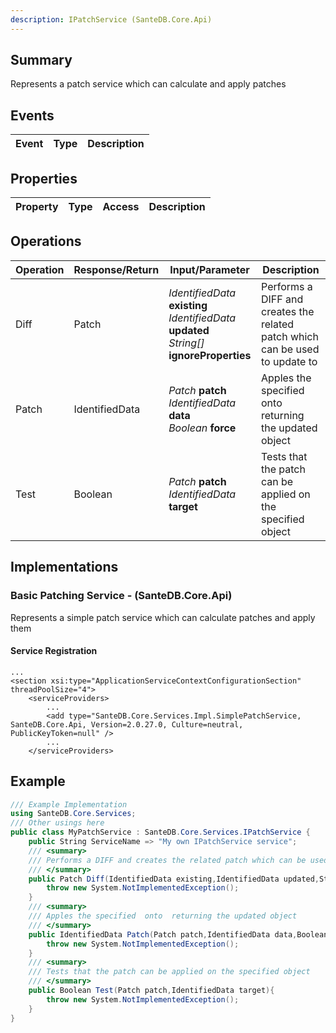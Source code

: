 ```yaml
---
description: IPatchService (SanteDB.Core.Api)
---
```


## Summary
Represents a patch service which can calculate and apply patches

## Events

|Event|Type|Description|
|-|-|-|

## Properties

|Property|Type|Access|Description|
|-|-|-|-|

## Operations

|Operation|Response/Return|Input/Parameter|Description|
|-|-|-|-|
|Diff|Patch|*IdentifiedData* **existing**<br/>*IdentifiedData* **updated**<br/>*String[]* **ignoreProperties**|Performs a DIFF and creates the related patch which can be used to update             to|
|Patch|IdentifiedData|*Patch* **patch**<br/>*IdentifiedData* **data**<br/>*Boolean* **force**|Apples the specified  onto  returning the updated object|
|Test|Boolean|*Patch* **patch**<br/>*IdentifiedData* **target**|Tests that the patch can be applied on the specified object|

## Implementations


### Basic Patching Service - (SanteDB.Core.Api)
Represents a simple patch service which can calculate patches and apply them

#### Service Registration
```markup
...
<section xsi:type="ApplicationServiceContextConfigurationSection" threadPoolSize="4">
	<serviceProviders>
		...
		<add type="SanteDB.Core.Services.Impl.SimplePatchService, SanteDB.Core.Api, Version=2.0.27.0, Culture=neutral, PublicKeyToken=null" />
		...
	</serviceProviders>
```
## Example
```csharp
/// Example Implementation
using SanteDB.Core.Services;
/// Other usings here
public class MyPatchService : SanteDB.Core.Services.IPatchService { 
	public String ServiceName => "My own IPatchService service";
	/// <summary>
	/// Performs a DIFF and creates the related patch which can be used to update             to
	/// </summary>
	public Patch Diff(IdentifiedData existing,IdentifiedData updated,String[] ignoreProperties){
		throw new System.NotImplementedException();
	}
	/// <summary>
	/// Apples the specified  onto  returning the updated object
	/// </summary>
	public IdentifiedData Patch(Patch patch,IdentifiedData data,Boolean force){
		throw new System.NotImplementedException();
	}
	/// <summary>
	/// Tests that the patch can be applied on the specified object
	/// </summary>
	public Boolean Test(Patch patch,IdentifiedData target){
		throw new System.NotImplementedException();
	}
}
```
